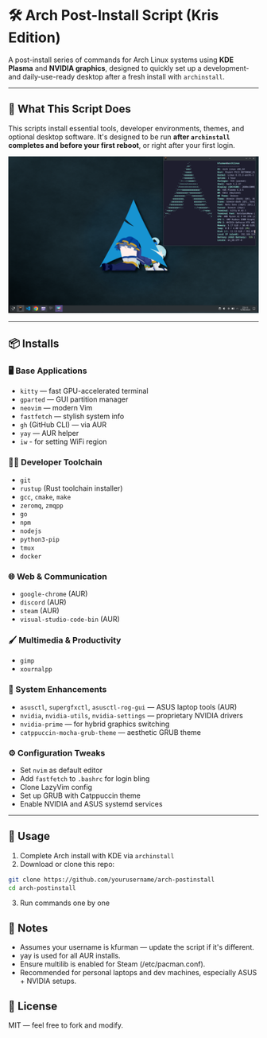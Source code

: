 # 🛠️ Arch Post-Install Script (Kris Edition)

A post-install series of commands for Arch Linux systems using **KDE Plasma** and **NVIDIA graphics**, designed to quickly set up a development- and daily-use-ready desktop after a fresh install with `archinstall`.

---

## 🚀 What This Script Does

This scripts install essential tools, developer environments, themes, and optional desktop software. It's designed to be run **after `archinstall` completes and before your first reboot**, or right after your first login.

![screenshot](screenshot.png)

---

## 📦 Installs

### 🖥️ Base Applications
- `kitty` — fast GPU-accelerated terminal
- `gparted` — GUI partition manager
- `neovim` — modern Vim
- `fastfetch` — stylish system info
- `gh` (GitHub CLI) — via AUR
- `yay` — AUR helper
- `iw` - for setting WiFi region

### 🧑‍💻 Developer Toolchain
- `git`
- `rustup` (Rust toolchain installer)
- `gcc`, `cmake`, `make`
- `zeromq`, `zmqpp`
- `go`
- `npm`
- `nodejs`
- `python3-pip`
- `tmux`
- `docker`

### 🌐 Web & Communication
- `google-chrome` (AUR)
- `discord` (AUR)
- `steam` (AUR)
- `visual-studio-code-bin` (AUR)

### 🖌️ Multimedia & Productivity
- `gimp`
- `xournalpp`

### 🧰 System Enhancements
- `asusctl`, `supergfxctl`, `asusctl-rog-gui` — ASUS laptop tools (AUR)
- `nvidia`, `nvidia-utils`, `nvidia-settings` — proprietary NVIDIA drivers
- `nvidia-prime` — for hybrid graphics switching
- `catppuccin-mocha-grub-theme` — aesthetic GRUB theme

### ⚙️ Configuration Tweaks
- Set `nvim` as default editor
- Add `fastfetch` to `.bashrc` for login bling
- Clone LazyVim config
- Set up GRUB with Catppuccin theme
- Enable NVIDIA and ASUS systemd services

---

## 📜 Usage

1. Complete Arch install with KDE via `archinstall`
2. Download or clone this repo:
```bash
git clone https://github.com/yourusername/arch-postinstall
cd arch-postinstall
```
3. Run commands one by one

## 🧠 Notes
- Assumes your username is kfurman — update the script if it's different.
- yay is used for all AUR installs.
- Ensure multilib is enabled for Steam (/etc/pacman.conf).
- Recommended for personal laptops and dev machines, especially ASUS + NVIDIA setups.

## 🐧 License
MIT — feel free to fork and modify.

